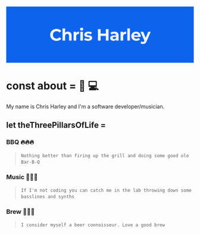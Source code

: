 ![GitHub Logo](https://github.com/charley81/charley81/blob/master/Header.png?raw=true)

# const about = 🎹 💻 
My name is Chris Harley and I'm a software developer/musician.  

## let theThreePillarsOfLife =
### **BBQ** 🔥🔥🔥
  > `Nothing better than firing up the grill and doing some good ole Bar-B-Q`

### **Music** 🎹🎸🎤
> `If I'm not coding you can catch me in the lab throwing down some basslines and synths`

### **Brew** 🍺🍻🍺
> `I consider myself a beer connoisseur. Love a good brew`

